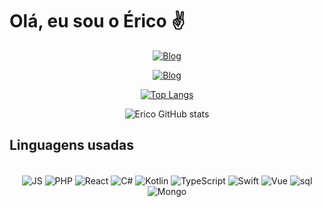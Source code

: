 # Olá, eu sou o Érico ✌️
<div align='center'>

<div align ='center' display='inline'>
        
[![Blog](https://img.shields.io/badge/Gmail-D14836?style=for-the-badge&logo=gmail&logoColor=white)](ericoaugustosstj@gmail.com)

[![Blog](https://img.shields.io/badge/LinkedIn-0077B5?style=for-the-badge&logo=linkedin&logoColor=white)](https://www.linkedin.com/in/%C3%A9rico-augusto/)

</div>

[![Top Langs](https://github-readme-stats.vercel.app/api/top-langs/?username=Erico-AS&layout=compact)](https://github.com/Erico-AS/github-readme-stats)
        
![Erico GitHub stats](https://github-readme-stats.vercel.app/api?username=Erico-AS&show_icons=true&theme=dark)

</div>
<h2>Linguagens usadas</h2>

<div style='display: inline_block' align='center'><br/>
        <img align='center' alt='JS' src='https://img.shields.io/badge/javascript-yellow?style=for-the-badge&logo=javascript&logoColor=black&fontcolor=white'>
        <img align='center' alt='PHP' src='https://img.shields.io/badge/php-AEB2D5?style=for-the-badge&logo=php&logoColor=black'>
        <img align='center' alt='React' src='https://img.shields.io/badge/React-3776AB?style=for-the-badge&logo=react&logoColor=white'>
        <img align='center' alt='C#' src='https://img.shields.io/badge/C%23-purple?style=for-the-badge&logo=c-sharp&logoColor=white'>
        <img align='center' alt='Kotlin' src='https://img.shields.io/badge/kotlin-black?style=for-the-badge&logo=kotlin&logoColor=B125EA'>
        <img align='center' alt='TypeScript' src='https://img.shields.io/badge/typecript-007acc?style=for-the-badge&logo=swift&logoColor=white'>
        <img align='center' alt='Swift' src='https://img.shields.io/badge/swift-white?style=for-the-badge&logo=swift&logoColor=f05138'>
        <img align='center' alt='Vue' src='https://img.shields.io/badge/vue-1572B6?style=for-the-badge&logo=vuedotjs&logoColor=white'>
        <img align='center' alt='sql' src='https://img.shields.io/badge/MySQL-00000F?style=for-the-badge&logo=mysql&logoColor=white'>
        <img align='center' alt='Mongo' src='https://img.shields.io/badge/mongodb-#47A248?style=for-the-badge&logo=vuedotjs&logoColor=white'>
</div>
